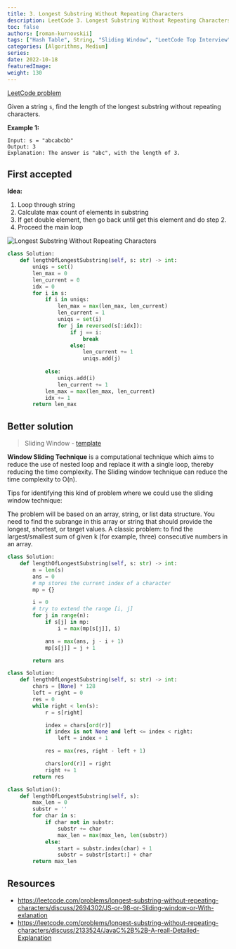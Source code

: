 ```yaml
---
title: 3. Longest Substring Without Repeating Characters
description: LeetCode 3. Longest Substring Without Repeating Characters
toc: false
authors: [roman-kurnovskii]
tags: ["Hash Table", String, "Sliding Window", "LeetCode Top Interview"]
categories: [Algorithms, Medium]
series:
date: 2022-10-18
featuredImage:
weight: 130
---
```


[LeetCode problem](https://leetcode.com/problems/longest-substring-without-repeating-characters/)

Given a string `s`, find the length of the longest substring without repeating characters.


**Example 1:**

    Input: s = "abcabcbb"
    Output: 3
    Explanation: The answer is "abc", with the length of 3.


## First accepted

**Idea:**

1. Loop through string
2. Calculate max count of elements in substring
3. If get double element, then go back until get this element and do step 2.
4. Proceed the main loop

![Longest Substring Without Repeating Characters](../../assets/3.jpg)

```python
class Solution:
    def lengthOfLongestSubstring(self, s: str) -> int:
        uniqs = set()
        len_max = 0
        len_current = 0
        idx = 0
        for i in s:
            if i in uniqs:
                len_max = max(len_max, len_current)
                len_current = 1
                uniqs = set(i)
                for j in reversed(s[:idx]):
                    if j == i:
                        break
                    else:
                        len_current += 1
                        uniqs.add(j)
                    
            else:
                uniqs.add(i)
                len_current += 1
            len_max = max(len_max, len_current)
            idx += 1
        return len_max
```

## Better solution

> Sliding Window - [template](../#sliding-window)

**Window Sliding Technique** is a computational technique which aims to reduce the use of nested loop and replace it with a single loop, thereby reducing the time complexity.
The Sliding window technique can reduce the time complexity to O(n).

Tips for identifying this kind of problem where we could use the sliding window technique:

The problem will be based on an array, string, or list data structure.
You need to find the subrange in this array or string that should provide the longest, shortest, or target values.
A classic problem: to find the largest/smallest sum of given k (for example, three) consecutive numbers in an array.

```python
class Solution:
    def lengthOfLongestSubstring(self, s: str) -> int:
        n = len(s)
        ans = 0
        # mp stores the current index of a character
        mp = {}

        i = 0
        # try to extend the range [i, j]
        for j in range(n):
            if s[j] in mp:
                i = max(mp[s[j]], i)

            ans = max(ans, j - i + 1)
            mp[s[j]] = j + 1

        return ans
```

```python
class Solution:
    def lengthOfLongestSubstring(self, s: str) -> int:
        chars = [None] * 128
        left = right = 0
        res = 0
        while right < len(s):
            r = s[right]

            index = chars[ord(r)]
            if index is not None and left <= index < right:
                left = index + 1

            res = max(res, right - left + 1)

            chars[ord(r)] = right
            right += 1
        return res
```

```python
class Solution():
    def lengthOfLongestSubstring(self, s):
        max_len = 0
        substr = ''
        for char in s:
            if char not in substr:
                substr += char
                max_len = max(max_len, len(substr))
            else:
                start = substr.index(char) + 1
                substr = substr[start:] + char
        return max_len
```


## Resources

- https://leetcode.com/problems/longest-substring-without-repeating-characters/discuss/2694302/JS-or-98-or-Sliding-window-or-With-exlanation
- https://leetcode.com/problems/longest-substring-without-repeating-characters/discuss/2133524/JavaC%2B%2B-A-reall-Detailed-Explanation

